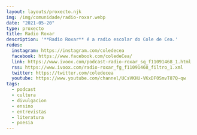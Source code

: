 ```yaml
---
layout: layouts/proxecto.njk
img: /img/comunidade/radio-roxar.webp
date: "2021-05-20"
type: proxecto
title: Radio Roxar
description: '**Radio Roxar** é a radio escolar do Cole de Cea.'
redes:
  instagram: https://instagram.com/coledecea
  facebook: https://www.facebook.com/coledeCea/
  link: https://www.ivoox.com/podcast-radio-roxar_sq_f11091468_1.html
  rss: https://www.ivoox.com/radio-roxar_fg_f11091468_filtro_1.xml
  twitter: https://twitter.com/coledecea
  youtube: https://www.youtube.com/channel/UCsVKHU-VKxDF0SmvT87Q-qw
tags:
  - podcast
  - cultura
  - divulgacion
  - ensino
  - entrevistas
  - literatura
  - poesia
---
```


